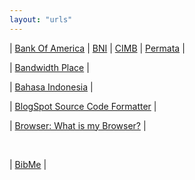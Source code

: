 ```yaml
---
layout: "urls"
---
```


| [Bank Of America](https://www.bankofamerica.com/) | [BNI](https://www.bni.co.id/) | [CIMB](https://www.octoclicks.co.id/) | [Permata](https://www.permatabank.com/) |

| [Bandwidth Place](https://www.bandwidthplace.com/) |

| [Bahasa Indonesia](https://rahmatm.samik-ibrahim.vlsm.org/2017/08/bahasa-indonesia.html) |

| [BlogSpot Source Code Formatter](http://codeformatter.blogspot.com/) |

| [Browser: What is my Browser?](https://www.whatismybrowser.com/) |

<br>

| [BibMe](https://www.bibme.org/) |


